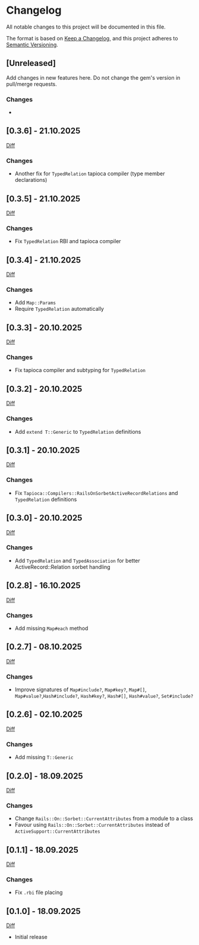 # Changelog

All notable changes to this project will be documented in this file.

The format is based on [Keep a Changelog](https://keepachangelog.com/en/1.0.0/),
and this project adheres to [Semantic Versioning](https://semver.org/spec/v2.0.0.html).

## [Unreleased]

Add changes in new features here. Do not change the gem's version in pull/merge requests.

### Changes
-

## [0.3.6] - 21.10.2025

[Diff](https://github.com/espago/rails-on-sorbet/compare/v0.3.5...v0.3.6)

### Changes
- Another fix for  `TypedRelation` tapioca compiler (type member declarations)

## [0.3.5] - 21.10.2025

[Diff](https://github.com/espago/rails-on-sorbet/compare/v0.3.4...v0.3.5)

### Changes
- Fix `TypedRelation` RBI and tapioca compiler

## [0.3.4] - 21.10.2025

[Diff](https://github.com/espago/rails-on-sorbet/compare/v0.3.3...v0.3.4)

### Changes
- Add `Map::Params`
- Require `TypedRelation` automatically

## [0.3.3] - 20.10.2025

[Diff](https://github.com/espago/rails-on-sorbet/compare/v0.3.2...v0.3.3)

### Changes
- Fix tapioca compiler and subtyping for `TypedRelation`

## [0.3.2] - 20.10.2025

[Diff](https://github.com/espago/rails-on-sorbet/compare/v0.3.1...v0.3.2)

### Changes
- Add `extend T::Generic` to `TypedRelation` definitions

## [0.3.1] - 20.10.2025

[Diff](https://github.com/espago/rails-on-sorbet/compare/v0.3.0...v0.3.1)

### Changes
- Fix `Tapioca::Compilers::RailsOnSorbetActiveRecordRelations` and `TypedRelation` definitions

## [0.3.0] - 20.10.2025

[Diff](https://github.com/espago/rails-on-sorbet/compare/v0.2.8...v0.3.0)

### Changes
- Add `TypedRelation` and `TypedAssociation` for better ActiveRecord::Relation sorbet handling

## [0.2.8] - 16.10.2025

[Diff](https://github.com/espago/rails-on-sorbet/compare/v0.2.7...v0.2.8)

### Changes
- Add missing `Map#each` method

## [0.2.7] - 08.10.2025

[Diff](https://github.com/espago/rails-on-sorbet/compare/v0.2.6...v0.2.7)

### Changes
- Improve signatures of `Map#include?`, `Map#key?`, `Map#[]`, `Map#value?`,`Hash#include?`, `Hash#key?`, `Hash#[]`, `Hash#value?`, `Set#include?`

## [0.2.6] - 02.10.2025

[Diff](https://github.com/espago/rails-on-sorbet/compare/v0.2.5...v0.2.6)

### Changes
- Add missing `T::Generic`

## [0.2.0] - 18.09.2025

[Diff](https://github.com/espago/rails-on-sorbet/compare/v0.1.1...v0.2.0)

### Changes
- Change `Rails::On::Sorbet::CurrentAttributes` from a module to a class
- Favour using `Rails::On::Sorbet::CurrentAttributes` instead of `ActiveSupport::CurrentAttributes`

## [0.1.1] - 18.09.2025

[Diff](https://github.com/espago/rails-on-sorbet/compare/v0.1.0...v0.1.1)

### Changes
- Fix `.rbi` file placing

## [0.1.0] - 18.09.2025

[Diff](https://github.com/espago/rails-on-sorbet/compare/v0.0.0...v0.1.0)

- Initial release

